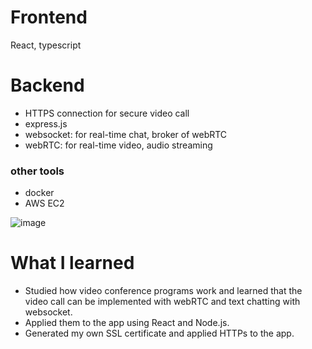 # Frontend
React, typescript
# Backend
- HTTPS connection for secure video call
- express.js
- websocket: for real-time chat, broker of webRTC
- webRTC: for real-time video, audio streaming
### other tools
- docker
- AWS EC2

![image](https://user-images.githubusercontent.com/67142421/205711740-6953fe9b-8180-4f71-ad41-c967d2c968e9.png)

# What I learned
- Studied how video conference programs work and learned that the video call can be implemented with webRTC and text chatting with websocket. 
- Applied them to the app using React and Node.js.
- Generated my own SSL certificate and applied 
HTTPs to the app.

